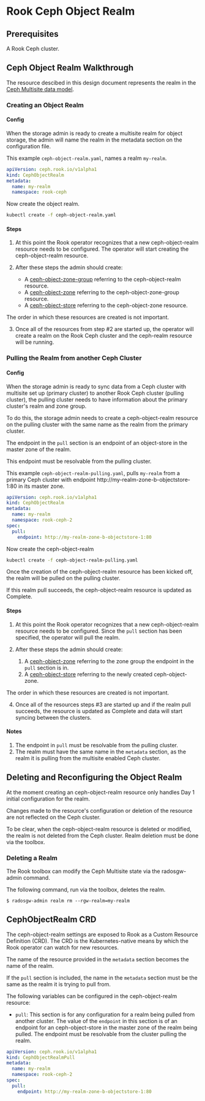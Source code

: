 # Rook Ceph Object Realm

## Prerequisites

A Rook Ceph cluster.

## Ceph Object Realm Walkthrough

The resource descibed in this design document represents the realm in the [Ceph Multisite data model](/design/ceph/object/ceph-multisite-overview.md).

### Creating an Object Realm

#### Config

When the storage admin is ready to create a multisite realm for object storage, the admin will name the realm in the metadata section on the configuration file.

This example `ceph-object-realm.yaml`, names a realm `my-realm`.
```yaml
apiVersion: ceph.rook.io/v1alpha1
kind: CephObjectRealm
metadata:
  name: my-realm
  namespace: rook-ceph
```

Now create the object realm.
```bash
kubectl create -f ceph-object-realm.yaml
```

#### Steps

1. At this point the Rook operator recognizes that a new ceph-object-realm resource needs to be configured. The operator will start creating the ceph-object-realm resource.

2. After these steps the admin should create:
    - A [ceph-object-zone-group](/design/ceph/object/ceph-object-zone-group.md) referring to the ceph-object-realm resource.
    - A [ceph-object-zone](/design/ceph/object/ceph-object-zone.md) referring to the ceph-object-zone-group resource.
    - A [ceph-object-store](/design/ceph/object/ceph-object-store.md) referring to the ceph-object-zone resource.

The order in which these resources are created is not important. 

3. Once all of the resources from step #2 are started up, the operator will create a realm on the Rook Ceph cluster and the ceph-realm resource will be running.

### Pulling the Realm from another Ceph Cluster

#### Config

When the storage admin is ready to sync data from a Ceph cluster with multisite set up (primary cluster) to another Rook Ceph cluster (pulling cluster), the pulling cluster needs to have information about the primary cluster's realm and zone group.

To do this, the storage admin needs to create a ceph-object-realm resource on the pulling cluster with the same name as the realm from the primary cluster.

The endpoint in the `pull` section is an endpoint of an object-store in the master zone of the realm.

This endpoint must be resolvable from the pulling cluster.

This example `ceph-object-realm-pulling.yaml`, pulls `my-realm` from a primary Ceph cluster with endpoint http://my-realm-zone-b-objectstore-1:80 in its master zone.
```yaml
apiVersion: ceph.rook.io/v1alpha1
kind: CephObjectRealm
metadata:
  name: my-realm
  namespace: rook-ceph-2
spec:
  pull:
    endpoint: http://my-realm-zone-b-objectstore-1:80
```

Now create the ceph-object-realm
```bash
kubectl create -f ceph-object-realm-pulling.yaml
```

Once the creation of the ceph-object-realm resource has been kicked off, the realm will be pulled on the pulling cluster. 

If this realm pull succeeds, the ceph-object-realm resource is updated as Complete.

#### Steps
1. At this point the Rook operator recognizes that a new ceph-object-realm resource needs to be configured. Since the `pull` section has been specified, the operator will pull the realm.

3. After these steps the admin should create:
    1. A [ceph-object-zone](/design/ceph/ceph-object-zone.md) referring to the zone group the endpoint in the `pull` section is in.
    2. A [ceph-object-store](/design/ceph/ceph-object-store.md) referring to the newly created ceph-object-zone.

The order in which these resources are created is not important. 

4. Once all of the resources steps #3 are started up and if the realm pull succeeds, the resource is updated as Complete and data will start syncing between the clusters.

#### Notes
1. The endpoint in `pull` must be resolvable from the pulling cluster.
2. The realm must have the same name in the `metadata` section, as the realm it is pulling from the multisite enabled Ceph cluster.

## Deleting and Reconfiguring the Object Realm

At the moment creating an ceph-object-realm resource only handles Day 1 initial configuration for the realm. 

Changes made to the resource's configuration or deletion of the resource are not reflected on the Ceph cluster.

To be clear, when the ceph-object-realm resource is deleted or modified, the realm is not deleted from the Ceph cluster. Realm deletion must be done via the toolbox.

### Deleting a Realm

The Rook toolbox can modify the Ceph Multisite state via the radosgw-admin command. 

The following command, run via the toolbox, deletes the realm.

`$ radosgw-admin realm rm --rgw-realm=my-realm`

## CephObjectRealm CRD

The ceph-object-realm settings are exposed to Rook as a Custom Resource Definition (CRD). The CRD is the Kubernetes-native means by which the Rook operator can watch for new resources.

The name of the resource provided in the `metadata` section becomes the name of the realm. 

If the `pull` section is included, the name in the `metadata` section must be the same as the realm it is trying to pull from.

The following variables can be configured in the ceph-object-realm resource:

- `pull`: This section is for any configuration for a realm being pulled from another cluster. The value of the `endpoint` in this section is of an endpoint for an ceph-object-store in the master zone of the realm being pulled. The endpoint must be resolvable from the cluster pulling the realm.

```yaml
apiVersion: ceph.rook.io/v1alpha1
kind: CephObjectRealmPull
metadata:
  name: my-realm
  namespace: rook-ceph-2
spec:
  pull:
    endpoint: http://my-realm-zone-b-objectstore-1:80
```
